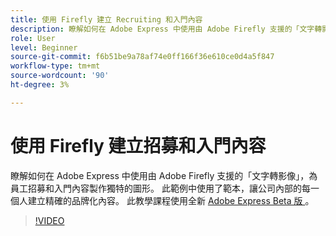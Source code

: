 ```yaml
---
title: 使用 Firefly 建立 Recruiting 和入門內容
description: 瞭解如何在 Adobe Express 中使用由 Adobe Firefly 支援的「文字轉影像」，為員工招募和入門內容製作獨特的圖形
role: User
level: Beginner
source-git-commit: f6b51be9a78af74e0ff166f36e610ce0d4a5f847
workflow-type: tm+mt
source-wordcount: '90'
ht-degree: 3%

---
```


# 使用 Firefly 建立招募和入門內容

瞭解如何在 Adobe Express 中使用由 Adobe Firefly 支援的「文字轉影像」，為員工招募和入門內容製作獨特的圖形。 此範例中使用了範本，讓公司內部的每一個人建立精確的品牌化內容。 此教學課程使用全新 [ Adobe Express Beta 版 ](https://www.adobe.com/express/) 。

>[!VIDEO](https://video.tv.adobe.com/v/3422411?quality=12&learn=on&hidetitle=true)